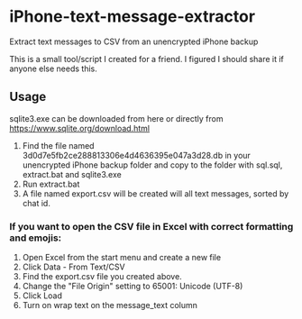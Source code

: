 # iPhone-text-message-extractor
Extract text messages to CSV from an unencrypted iPhone backup

This is a small tool/script I created for a friend.  I figured I should share it if anyone else needs this.

## Usage
sqlite3.exe can be downloaded from here or directly from https://www.sqlite.org/download.html

1. Find the file named 3d0d7e5fb2ce288813306e4d4636395e047a3d28.db in your unencrypted iPhone backup folder and copy to the folder with sql.sql, extract.bat and sqlite3.exe  
2. Run extract.bat
3. A file named export.csv will be created will all text messages, sorted by chat id.

### If you want to open the CSV file in Excel with correct formatting and emojis:
1. Open Excel from the start menu and create a new file
2. Click Data - From Text/CSV
3. Find the export.csv file you created above.
4. Change the "File Origin" setting to 65001: Unicode (UTF-8)
5. Click Load
6. Turn on wrap text on the message_text column
